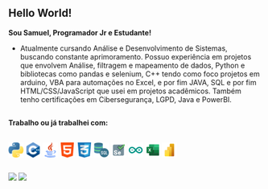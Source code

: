 ## Hello World! 

**Sou Samuel, Programador Jr e Estudante!**
- Atualmente cursando Análise e Desenvolvimento de Sistemas, buscando constante aprimoramento. 
Possuo experiência em projetos que envolvem Análise, filtragem e mapeamento de dados, Python e bibliotecas como pandas e selenium, C++ tendo como foco projetos em arduino, VBA para automações no Excel, e por fim JAVA, SQL e  por fim HTML/CSS/JavaScript que usei em projetos acadêmicos. Também tenho certificações em Cibersegurança, LGPD, Java e PowerBI.

##
**Trabalho ou já trabalhei com:**

<div style="display: inline_block"><br>
  <img align="center" alt="Muel-Python" height="30" width="30" src="Icons/python.svg">
  <img align="center" alt="Muel-C++" height="30" width="30" src="Icons/c++.svg">
  <img align="center" alt="Muel-Java" height="30" width="30" src="Icons/java.svg">
  <img align="center" alt="Muel-html" height="30" width="30" src="Icons/html-5.svg">
  <img align="center" alt="Muel-CSS" height="30" width="30" src="Icons/social.svg">
  <img align="center" alt="Muel-SQL" height="30" width="30" src="Icons/sql-server.svg">
  <img align="center" alt="Muel-Selenium" height="30" width="30" src="Icons/selenium.svg">
  <img align="center" alt="Muel-Arduino" height="30" width="30" src="Icons/arduino.svg">
  <img align="center" alt="Muel-Excel" height="30" width="30" src="Icons/excel.svg">
  <a href="https://github.com/Muelgia/Arduino"><img align="center" alt="Muel-PowerBI" height="30" width="30" src="Icons/Power-bi.svg"></a>
</div>

 ##
 
<div>
  <a href="https://www.linkedin.com/in/samuelcarlosgarcia/" target="_blank"><img src="https://img.shields.io/badge/-LinkedIn-%230077B5?style=for-the-badge&logo=linkedin&logoColor=white" target="_blank"></a> 
  <a href = "amailto:samuelcarlosgia@gmail.com"><img src="https://img.shields.io/badge/-Gmail-%23333?style=for-the-badge&logo=gmail&logoColor=white" target="_blank"></a>
</div>
